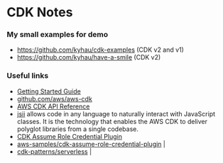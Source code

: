 # CDK Notes

### My small examples for demo

- https://github.com/kyhau/cdk-examples (CDK v2 and v1)
- https://github.com/kyhau/have-a-smile (CDK v2)

### Useful links

- [Getting Started Guide](https://docs.aws.amazon.com/cdk/latest/guide/getting_started.html)
- [github.com/aws/aws-cdk](https://github.com/aws/aws-cdk)
- [AWS CDK API Reference](https://docs.aws.amazon.com/cdk/api/latest/docs/aws-construct-library.html)
- [jsii](https://github.com/aws/jsii) allows code in any language to naturally interact with JavaScript classes.
  It is the technology that enables the AWS CDK to deliver polyglot libraries from a single codebase.
- [CDK Assume Role Credential Plugin](https://aws.amazon.com/blogs/devops/cdk-credential-plugin/)
- [aws-samples/cdk-assume-role-credential-plugin](https://github.com/aws-samples/cdk-assume-role-credential-plugin) |
- [cdk-patterns/serverless](https://github.com/cdk-patterns/serverless) |
